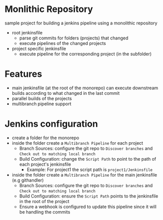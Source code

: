 # Monlithic Repository
sample project for building a jenkins pipeline using a monolithic repository

- root jenkinsfile 
    - parse git commits for folders (projects) that changed
    - execute pipelines of the changed projects
- project specific jenkinsfile
    - execute pipeline for the corresponding project (in the subfolder)

# Features
- main jenkinsfile (at the root of the monorepo) can execute downstream builds according to what changed in the last commit
- parallel builds of the projects
- multibranch pipeline support

# Jenkins configuration
- create a folder for the monorepo
- inside the folder create a `Multibranch Pipeline` for each project
    - Branch Sources: configure the git repo to `Discover branches` and `Check out to matching local branch`
    - Build Configuration: change the `Script Path` to point to the path of each project's jenkinsfile
        - Example: For project1 the script path is `project1/Jenkinsfile`
- inside the folder create a `Multibranch Pipeline` for the main jenkinsfile (e.g githandler)
    - Branch Sources: configure the git repo to `Discover branches` and `Check out to matching local branch`
    - Build Configuration: ensure the `Script Path` points to the jenkinsfile in the root of the project
    - Ensure a webhook is configured to update this pipeline since it will be handling the commits

